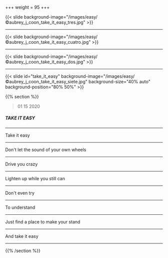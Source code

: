 +++
weight = 95
+++

{{< slide background-image="/images/easy/©aubrey_j_coon_take_it_easy_tres.jpg" >}}

---

{{< slide background-image="/images/easy/©aubrey_j_coon_take_it_easy_cuatro.jpg" >}}

---

{{< slide background-image="/images/easy/©aubrey_j_coon_take_it_easy_dos.jpg" >}}

---

{{< slide id="take_it_easy" background-image="/images/easy/©aubrey_j_coon_take_it_easy_siete.jpg" background-size="40% auto" background-position="80% 50%" >}}

{{% section %}}

> 01 15 2020

##### TAKE IT EASY

---

Take it easy

---

Don't let the sound of your own wheels 

---

Drive you crazy

---

Lighten up while you still can

--- 

Don't even try 

---

To understand

---

Just find a place to make your stand

---

And take it easy

---

{{% /section %}}
